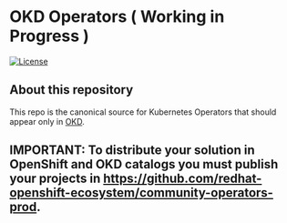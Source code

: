 # OKD Operators ( Working in Progress )
[![License](http://img.shields.io/:license-apache-blue.svg)](http://www.apache.org/licenses/LICENSE-2.0.html)

## About this repository

This repo is the canonical source for Kubernetes Operators that should appear only in [OKD](https://okd.io).

## IMPORTANT: To distribute your solution in OpenShift and OKD catalogs you must publish your projects in https://github.com/redhat-openshift-ecosystem/community-operators-prod.  

